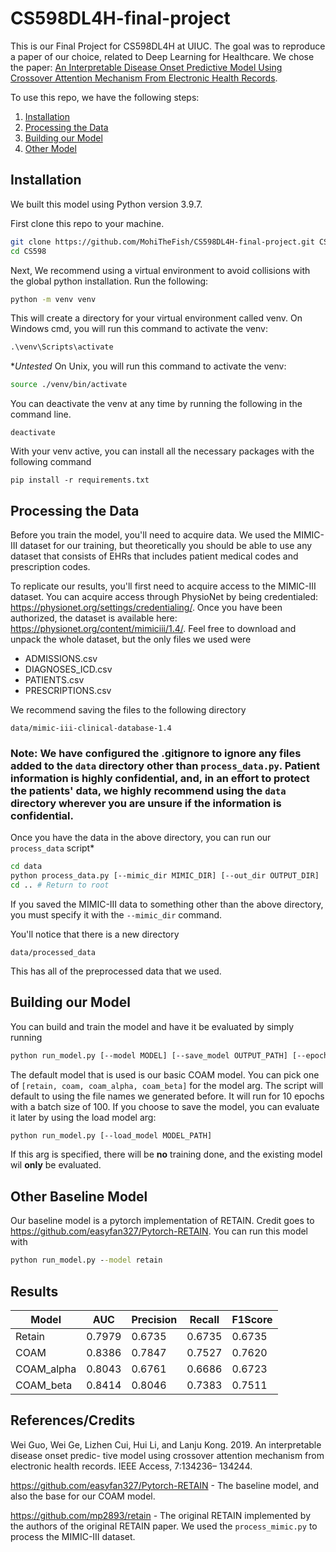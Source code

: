 # CS598DL4H-final-project
This is our Final Project for CS598DL4H at UIUC. The goal was to reproduce a paper of our choice, related to Deep Learning for Healthcare. We chose the paper: [An Interpretable Disease Onset Predictive Model
Using Crossover Attention Mechanism
From Electronic Health Records](https://ieeexplore.ieee.org/document/8761846). 

To use this repo, we have the following steps:

1. [Installation](#Installation)
2. [Processing the Data](#processing-the-data)
3. [Building our Model](#building-our-model)
4. [Other Model](#other-baseline-model)

## Installation
We built this model using Python version 3.9.7.

First clone this repo to your machine.

```bash
git clone https://github.com/MohiTheFish/CS598DL4H-final-project.git CS598
cd CS598
```

Next, We recommend using a virtual environment to avoid collisions with the global python installation. 
Run the following:
```bash
python -m venv venv
```

This will create a directory for your virtual environment called venv.
On Windows cmd, you will run this command to activate the venv:
```cmd
.\venv\Scripts\activate
```
**Untested*
On Unix, you will run this command to activate the venv:
```bash
source ./venv/bin/activate
```

You can deactivate the venv at any time by running the following in the command line.
```
deactivate
```

With your venv active, you can install all the necessary packages with  the following command
```
pip install -r requirements.txt
```

## Processing the Data
Before you train the model, you'll need to acquire data. We used the MIMIC-III dataset for our training, but theoretically you should be able to use any dataset that consists of EHRs that includes patient medical codes and prescription codes. 

To replicate our results, you'll first need to acquire access to the MIMIC-III dataset. You can acquire access through PhysioNet by being credentialed: https://physionet.org/settings/credentialing/. Once you have been authorized, the dataset is available here: https://physionet.org/content/mimiciii/1.4/. Feel free to download and unpack the whole dataset, but the only files we used were

* ADMISSIONS.csv
* DIAGNOSES_ICD.csv
* PATIENTS.csv
* PRESCRIPTIONS.csv

We recommend saving the files to the following directory
```
data/mimic-iii-clinical-database-1.4
```
### **Note:** We have configured the .gitignore to ignore any files added to the `data` directory other than `process_data.py`. Patient information is highly confidential, and, in an effort to protect the patients' data, we highly recommend using the `data` directory wherever you are unsure if the information is confidential.

Once you have the data in the above directory, you can run our `process_data` script*
```bash
cd data
python process_data.py [--mimic_dir MIMIC_DIR] [--out_dir OUTPUT_DIR]
cd .. # Return to root
```
If you saved the MIMIC-III data to something other than the above directory, you must specify it with the `--mimic_dir` command.

You'll notice that there is a new directory
```
data/processed_data
```
This has all of the preprocessed data that we used. 

## Building our Model
You can build and train the model and have it be evaluated by simply running 
```bash
python run_model.py [--model MODEL] [--save_model OUTPUT_PATH] [--epochs NUM_EPOCHS] [--batch_size BATCH_SIZE] 
```
The default model that is used is our basic COAM model. You can pick one of `[retain, coam, coam_alpha, coam_beta]` for the model arg. The script will default to using the file names we generated before. It will run for 10 epochs with a batch size of 100. If you choose to save the model, you can evaluate it later by using the load model arg:
```bash
python run_model.py [--load_model MODEL_PATH]
```
If this arg is specified, there will be **no** training done, and the existing model wil **only** be evaluated.


## Other Baseline Model
Our baseline model is a pytorch implementation of RETAIN. Credit goes to https://github.com/easyfan327/Pytorch-RETAIN. You can run this model with
```cmd
python run_model.py --model retain
```

## Results

Model | AUC | Precision | Recall | F1Score
--- | --- | --- | --- | ---
Retain | 0.7979 | 0.6735 | 0.6735 | 0.6735
COAM | 0.8386 | 0.7847 | 0.7527 | 0.7620
COAM_alpha | 0.8043 | 0.6761 | 0.6686 | 0.6723
COAM_beta | 0.8414 | 0.8046 | 0.7383 | 0.7511


## References/Credits
Wei Guo, Wei Ge, Lizhen Cui, Hui Li, and Lanju
Kong. 2019. An interpretable disease onset predic-
tive model using crossover attention mechanism from
electronic health records. IEEE Access, 7:134236–
134244.

https://github.com/easyfan327/Pytorch-RETAIN - The baseline model, and also the base for our COAM model.


https://github.com/mp2893/retain - The original RETAIN implemented by the authors of the original RETAIN paper. We used the `process_mimic.py` to process the MIMIC-III dataset.